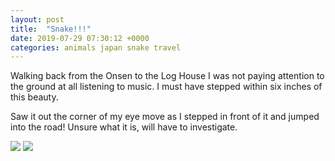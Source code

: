 ```yaml
---
layout: post
title:  "Snake!!!"
date: 2019-07-29 07:30:12 +0000
categories: animals japan snake travel
---
```


Walking back from the Onsen to the Log House I was not paying attention to the ground at all listening to music. I must have stepped within six inches of this beauty.

Saw it out the corner of my eye move as I stepped in front of it and jumped into the road! Unsure what it is, will have to investigate.

<img src="https://sa220030efa07d.blob.core.windows.net/images/2019/07/img_20190729_151613.jpg">

<img src="https://sa220030efa07d.blob.core.windows.net/images/2019/07/img_20190729_151618.jpg">
